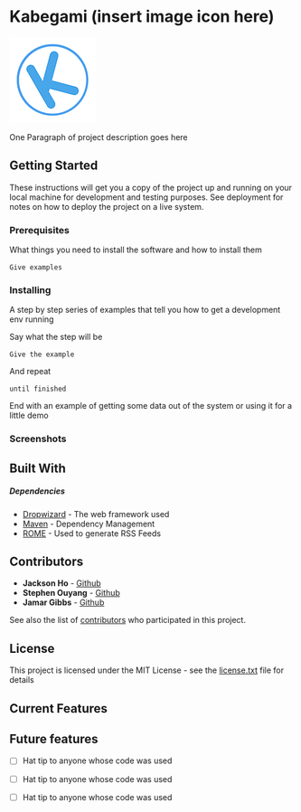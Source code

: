 # Kabegami (insert image icon here) 
![alt text][img]

[img]: https://github.com/Mintri1199/Industry_Collaboration_Project/blob/master/img/readmeicon.png
One Paragraph of project description goes here

## Getting Started

These instructions will get you a copy of the project up and running on your local machine for development and testing purposes. See deployment for notes on how to deploy the project on a live system.

### Prerequisites

What things you need to install the software and how to install them

```
Give examples
```

### Installing

A step by step series of examples that tell you how to get a development env running

Say what the step will be

```
Give the example
```

And repeat

```
until finished
```

End with an example of getting some data out of the system or using it for a little demo


### Screenshots


## Built With

##### Dependencies

* [Dropwizard](http://www.dropwizard.io/1.0.2/docs/) - The web framework used
* [Maven](https://maven.apache.org/) - Dependency Management
* [ROME](https://rometools.github.io/rome/) - Used to generate RSS Feeds


## Contributors

* **Jackson Ho** - [Github](https://github.com/Mintri1199)
* **Stephen Ouyang** - [Github](https://github.com/Xisouyang)
* **Jamar Gibbs** - [Github](https://github.com/j-n4m4573)

See also the list of [contributors](https://github.com/your/project/contributors) who participated in this project.

## License

This project is licensed under the MIT License - see the [license.txt][license] file for details

[license]: https://github.com/Mintri1199/Industry_Collaboration_Project/blob/master/license.txt

## Current Features


## Future features

- [ ] Hat tip to anyone whose code was used

- [ ] Hat tip to anyone whose code was used

- [ ] Hat tip to anyone whose code was used
